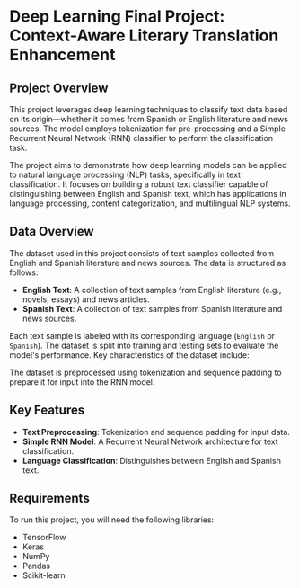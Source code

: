 # Deep Learning Final Project: Context-Aware Literary Translation Enhancement

## Project Overview

This project leverages deep learning techniques to classify text data based on its origin—whether it comes from Spanish or English literature and news sources. The model employs tokenization for pre-processing and a Simple Recurrent Neural Network (RNN) classifier to perform the classification task.

The project aims to demonstrate how deep learning models can be applied to natural language processing (NLP) tasks, specifically in text classification. It focuses on building a robust text classifier capable of distinguishing between English and Spanish text, which has applications in language processing, content categorization, and multilingual NLP systems.

## Data Overview

The dataset used in this project consists of text samples collected from English and Spanish literature and news sources. The data is structured as follows:

- **English Text**: A collection of text samples from English literature (e.g., novels, essays) and news articles.
- **Spanish Text**: A collection of text samples from Spanish literature and news sources.

Each text sample is labeled with its corresponding language (`English` or `Spanish`). The dataset is split into training and testing sets to evaluate the model's performance. Key characteristics of the dataset include:

The dataset is preprocessed using tokenization and sequence padding to prepare it for input into the RNN model.

## Key Features
- **Text Preprocessing**: Tokenization and sequence padding for input data.
- **Simple RNN Model**: A Recurrent Neural Network architecture for text classification.
- **Language Classification**: Distinguishes between English and Spanish text.

## Requirements
To run this project, you will need the following libraries:
- TensorFlow
- Keras
- NumPy
- Pandas
- Scikit-learn
